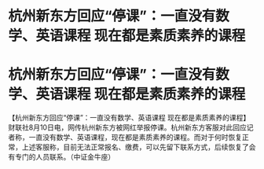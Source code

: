 # 杭州新东方回应“停课”：一直没有数学、英语课程 现在都是素质素养的课程

# 杭州新东方回应“停课”：一直没有数学、英语课程 现在都是素质素养的课程

【杭州新东方回应“停课”：一直没有数学、英语课程
现在都是素质素养的课程】财联社8月10日电，网传杭州新东方被网红举报停课。杭州新东方客服对此回应记者称，一直没有数学、英语课程，现在都是素质素养的课程。而对于何时恢复正常，上述客服称，目前无法正常报名、缴费，可以先留下联系方式，后续恢复了会有专门的人员联系。（中证金牛座）

